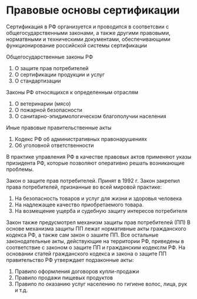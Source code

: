 # Правовые основы сертификации

Сертификация в РФ организуется и проводится в соответсвии с общегосударственными законами, а также другими правовыми, норматвными и техническими документами, обеспечивающими функционирование российской системы сертификации 

Общегосударственные законы РФ
1. О защите прав потребителей
2. О сертификации продукции и услуг
3. О стандартизации

Законы РФ относящихся к определенным отраслям
1. О ветеринарии (мясо)
2. О пожарной безопасности
3. О санитарно-эпидимологическом благополучии населения

Иные правовые правительственные акты
1. Кодекс РФ об административных правонарушениях
2. Об уголовной ответственности

В практике управления РФ в качестве правовых актов применяют указы призидента РФ, которые позволяют оперативно решать возникающие проблемы. 


Закон о защите прав потребителей. Принят в 1992 г. Закон закрепил права потребителей, признанные во всей мировой практике:
1. На безопасность товаров и услуг для жизни и здоровья человека
2. На надлежащее качество приобретаемого товара.
3. На возмещение ущерба и судебную защиту интересов потребителя

Закон также предусмотрел механизм защиты прав потребителей (ПП)
В основе механизма защиты ПП лежат нормативные акты гражданского кодекса РФ, а также сам закон о зашите ПП. Все остальные законодательные акты, действующие на территории РФ, приведены в соответствие с законом о защите ПП и гражданским кодекслм РФ. На основании статей гражданского кодекса и закона о защите ПП правительство РФ утверждает подзаконные акты:
1. Правило оформления договоров купли-продажи
2. Правило продажи пищевых продуктов
3. Правило по оказанию услуг населению по гигиене волос, лица, рук и т.д.
